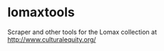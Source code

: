 lomaxtools
==========

Scraper and other tools for the Lomax collection at http://www.culturalequity.org/
